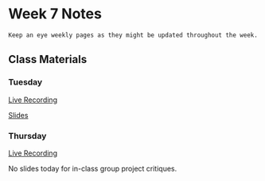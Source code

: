 Week 7 Notes
============================

```{note}
Keep an eye weekly pages as they might be updated throughout the week.
```

## Class Materials

### Tuesday

[Live Recording](https://uci.yuja.com/V/Video?v=3075732&node=10468100&a=516318658&autoplay=1)

<a href="../resources/INF_134_Week_7_Tu.pdf">Slides</a>

### Thursday

[Live Recording](https://uci.yuja.com/V/Video?v=3083930&node=10485294&a=972793765&autoplay=1)

No slides today for in-class group project critiques.


